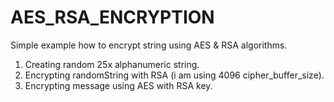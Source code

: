 AES_RSA_ENCRYPTION
==================

Simple example how to encrypt string using AES & RSA algorithms.

1. Creating random 25x alphanumeric string.
2. Encrypting randomString with RSA (i am using 4096 cipher_buffer_size).
3. Encrypting message using AES with RSA key.

